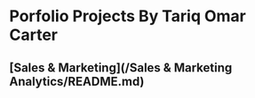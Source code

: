 # Porfolio Projects By Tariq Omar Carter

## [Sales & Marketing](/Sales & Marketing Analytics/README.md)
